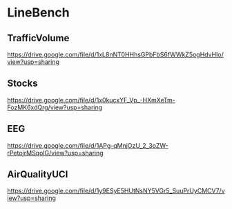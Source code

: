 # LineBench

## TrafficVolume
https://drive.google.com/file/d/1xL8nNT0HHhsGPbFbS6fWWkZ5ogHdvHIo/view?usp=sharing

## Stocks
https://drive.google.com/file/d/1x0kucxYF_Vp_-HXmXeTm-FozMK6xdQrg/view?usp=sharing

## EEG
https://drive.google.com/file/d/1APg-qMnjOzU_2_3oZW-rPetojrMSqoIG/view?usp=sharing

## AirQualityUCI
https://drive.google.com/file/d/1y9ESyE5HUtNsNY5VGr5_SuuPrUyCMCV7/view?usp=sharing